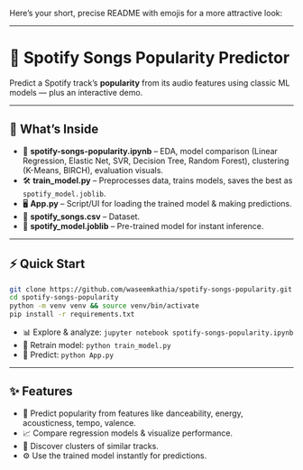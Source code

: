 Here’s your short, precise README with emojis for a more attractive look:

---

# 🎵 Spotify Songs Popularity Predictor

Predict a Spotify track’s **popularity** from its audio features using classic ML models — plus an interactive demo.

---

## 📂 What’s Inside

* 📓 **spotify-songs-popularity.ipynb** – EDA, model comparison (Linear Regression, Elastic Net, SVR, Decision Tree, Random Forest), clustering (K-Means, BIRCH), evaluation visuals.
* 🛠 **train\_model.py** – Preprocesses data, trains models, saves the best as `spotify_model.joblib`.
* 🖥 **App.py** – Script/UI for loading the trained model & making predictions.
* 📄 **spotify\_songs.csv** – Dataset.
* 💾 **spotify\_model.joblib** – Pre-trained model for instant inference.

---

## ⚡ Quick Start

```bash
git clone https://github.com/waseemkathia/spotify-songs-popularity.git
cd spotify-songs-popularity
python -m venv venv && source venv/bin/activate
pip install -r requirements.txt
```

* 📊 Explore & analyze:
  `jupyter notebook spotify-songs-popularity.ipynb`
* 🔄 Retrain model:
  `python train_model.py`
* 🎯 Predict:
  `python App.py`

---

## ✨ Features

* 🎼 Predict popularity from features like danceability, energy, acousticness, tempo, valence.
* 📈 Compare regression models & visualize performance.
* 🎯 Discover clusters of similar tracks.
* ⚙️ Use the trained model instantly for predictions.


